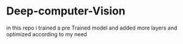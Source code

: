# Deep-computer-Vision
 in this repo i trained a pre Trained model and added more layers and optimized according to my need
 
